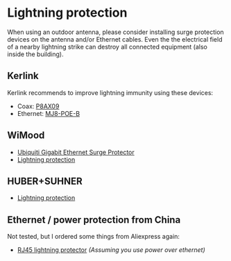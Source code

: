 # Lightning protection

When using an outdoor antenna, please consider installing surge protection devices on the antenna and/or Ethernet cables. Even the the electrical field of a nearby lightning strike can destroy all connected equipment (also inside the building).

## Kerlink

Kerlink recommends to improve lightning immunity using these devices:

* Coax: [P8AX09](http://www.citel.fr/en/produit/citel-radiocommunication-surge-protectors/citel-coaxial-gdt/gamme-coaxial-P8AX/p8ax09-nmf.html)
* Ethernet: [MJ8-POE-B](http://www.citel.fr/en/produit/citel-surge-protector-for-dataline-network/poe-surge-protector/surge-protectors-MJ8-POE/mj8-poe-b.html)

## WiMood

* [Ubiquiti Gigabit Ethernet Surge Protector](http://www.wimoodshop.nl/product/613/Ubiquiti-Gigabit-Ethernet-Surge-Protector)
* [Lightning protection](http://www.wimoodshop.nl/product/82/Bliksembeveiliging-tot-2,4-GHz)

## HUBER+SUHNER

* [Lightning protection](http://www.hubersuhner.com/en/lightningprotection)

## Ethernet / power protection from China
Not tested, but I ordered some things from Aliexpress again:

* [RJ45 lightning protector](http://www.aliexpress.com/item/1-10pcs-RJ45-Ethernet-Network-Surge-Protector-Lightning-Arrester-SPD-Device-10KA/32384571796.html) _(Assuming you use power over ethernet)_
